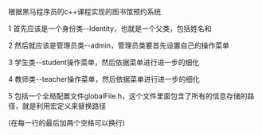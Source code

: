 
根据黑马程序员的c++课程实现的图书馆预约系统  

1 首先应该是一个身份类--Identity，也就是一个父类，包括姓名和  

2 然后就应该是管理员类--admin，管理员类要首先设置自己的操作菜单  

3 学生类--student操作菜单，然后依据菜单进行进一步的细化  

4 教师类--teacher操作菜单，然后依据菜单进行进一步的细化  

5 包括一个全局配置文件globalFile.h，这个文件里面包含了所有的信息存储的路径，就是利用宏定义来替换路径  


(在每一行的最后加两个空格可以换行)  
